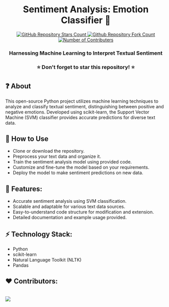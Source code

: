 <h1 align="center">Sentiment Analysis: Emotion Classifier 📜</h1>
<p align="center">
  <a href="https://github.com/your_username/sentiment-analysis">
   <img alt="GitHub Repository Stars Count" src="https://img.shields.io/github/stars/your_username/sentiment-analysis?style=social" />
  </a>
  <a href="https://github.com/your_username/sentiment-analysis">
  <img alt="Github Repository Fork Count" src="https://img.shields.io/github/forks/your_username/sentiment-analysis?style=social">
  </a>
  <a href="https://github.com/your_username/sentiment-analysis">
   <img alt="Number of Contributers" src="https://img.shields.io/github/contributors/your_username/sentiment-analysis?style=social">
  </a>    
</p>
<h3 align="center">Harnessing Machine Learning to Interpret Textual Sentiment</h3>

<h3 align="center"> ⭐ Don't forget to star this repository! ⭐ </h3>

## ❓ About
This open-source Python project utilizes machine learning techniques to analyze and classify textual sentiment, distinguishing between positive and negative emotions. Developed using scikit-learn, the Support Vector Machine (SVM) classifier provides accurate predictions for diverse text data.

## 🚀 How to Use
- Clone or download the repository.
- Preprocess your text data and organize it.
- Train the sentiment analysis model using provided code.
- Customize and fine-tune the model based on your requirements.
- Deploy the model to make sentiment predictions on new data.

## 🌟 Features:
- Accurate sentiment analysis using SVM classification.
- Scalable and adaptable for various text data sources.
- Easy-to-understand code structure for modification and extension.
- Detailed documentation and example usage provided.

## ⚡ Technology Stack:
- Python
- scikit-learn
- Natural Language Toolkit (NLTK)
- Pandas

## ❤️ Contributors:
<br>
<a href="https://github.com/yashkarkhanis01/Sentiment-Analysis-Emotion-Classifier">
  <img src="https://contrib.rocks/image?repo=your_username/sentiment-analysis&&max=817" />
</a>
</br>
